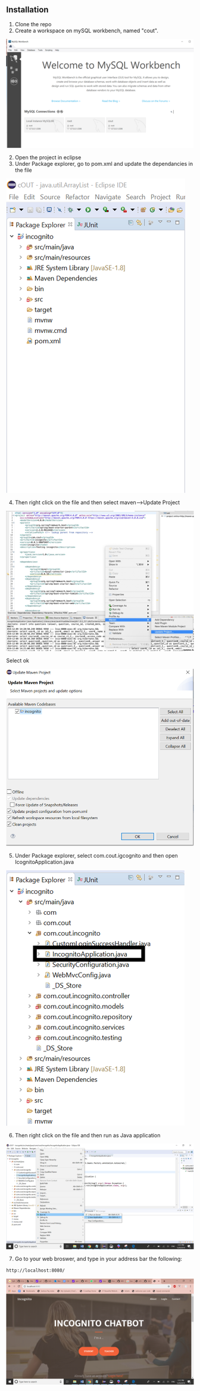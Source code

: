 ## Installation
1) Clone the repo
3) Create a workspace on mySQL workbench, named "cout". 

![alt test](screenshot/step2.PNG)

2) Open the project in eclipse 
3) Under Package explorer, go to pom.xml and update the dependancies in the file

![alt test](screenshot/step3.png)

4) Then right click on the file and then select maven-->Update Project

![alt test](screenshot/step4.jpeg)

Select ok

![alt test](screenshot/step4.1.PNG)

5) Under Package explorer, select com.cout.igcognito and then open IcognitoApplication.java

![alt test](screenshot/step5.png)

6) Then right click on the file and then run as Java application

![alt test](screenshot/step6.png)

7) Go to your web broswer, and type in your address bar the following:

```bash
http://localhost:8080/
```
![alt test](screenshot/step7.png)
